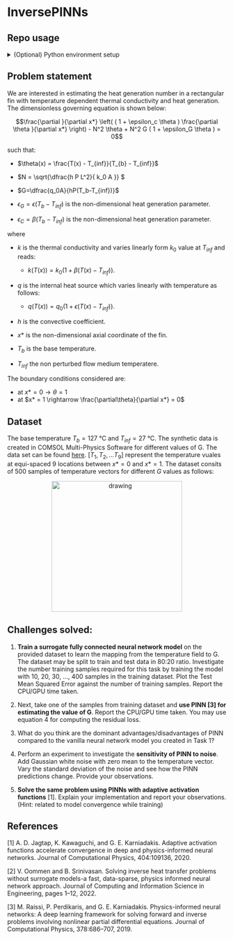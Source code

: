 # InversePINNs

## Repo usage

<details>
<summary>(Optional) Python environment setup </summary>

### Create a python environment
```bash
python3 -m venv .venv_InvPINNs
```
### Activate the environment
```bash
. .venv_InvPINNs/bin/activate/
```
### Install dependencies with pip pkg manager
```bash
pip install -r requirements.txt
```
</details>

## Problem statement
We are interested in estimating the heat generation number in a rectangular fin with temperature dependent thermal conductivity and heat generation. The dimensionless governing equation is shown below:

$$\frac{\partial }{\partial x*} \left(  ( 1 + \epsilon_c \theta )  \frac{\partial \theta }{\partial x*} \right)   - N^2 \theta + N^2 G ( 1 + \epsilon_G \theta ) = 0$$

such that:

- $\theta(x) = \frac{T(x) - T_{inf}}{T_{b} - T_{inf}}$


- $N = \sqrt{\dfrac{h P L^2}{ k_0 A }} $


- $G=\dfrac{q_0A}{hP(T_b-T_{inf})}$


- $\epsilon_G=\epsilon(T_b-T_{inf})$ is the non-dimensional heat generation parameter.

- $\epsilon_C=\beta(T_b-T_{inf})$ is the non-dimensional heat generation parameter.



where

- $k$ is the thermal conductivity and varies linearly form $k_0$ value at $T_{inf}$ and reads:

    - $k(T(x))=k_0(1 + \beta(T(x)-T_{inf}))$.

- $q$ is the internal heat source which varies linearly with temperature as follows:

    - $q(T(x))=q_0(1 + \epsilon(T(x)-T_{inf}))$.

- $h$ is the convective coefficient.
- $x*$ is the non-dimensional axial coordinate of the fin.
- $T_b$ is the base temperature.
- $T_{inf}$ the non perturbed flow medium temperatere.

The boundary conditions considered are:

- at $x* = 0 \rightarrow \theta = 1$
- at $x* = 1 \rightarrow \frac{\partial\theta}{\partial x*} = 0$

## Dataset

The base temperature $T_b = 127$ °C and ${T_{inf}} = 27$ °C. The synthetic data is created in COMSOL Multi-Physics Software for different values of G. The data set can be found [here](https://github.com/mvanzulli/inversePINNs/blob/main/src/data/raw/Dataset.csv). $[T_1, T_2,... T_9 ]$ represent the temperature vuales at equi-spaced 9 locations between $x*= 0$ and $x*=1$. The dataset consits of 500 samples of temperature vectors for different $G$ values as follows:


<center><img src="https://user-images.githubusercontent.com/50339940/206868963-e975b3b5-7cff-404b-8f04-487a53ab0791.png" alt="drawing" width="300"/> </center>

## Challenges solved:


1. **Train a surrogate fully connected neural network model** on the provided dataset to learn the
mapping from the temperature field to G. The dataset may be split to train and test data in 80:20
ratio. Investigate the number training samples required for this task by training the model with
10, 20, 30, ..., 400 samples in the training dataset. Plot the Test Mean Squared Error against the
number of training samples. Report the CPU/GPU time taken.

1. Next, take one of the samples from training dataset and **use PINN [3] for estimating the value of
G**. Report the CPU/GPU time taken. You may use equation 4 for computing the residual loss.

1. What do you think are the dominant advantages/disadvantages of PINN compared to the vanilla
neural network model you created in Task 1?

1. Perform an experiment to investigate the **sensitivity of PINN to noise**. Add Gaussian white noise
with zero mean to the temperature vector. Vary the standard deviation of the noise and see how
the PINN predictions change. Provide your observations.

1. **Solve the same problem using PINNs with adaptive activation functions** [1]. Explain your implementation and report your observations. (Hint: related to model convergence while training)

## References

[1] A. D. Jagtap, K. Kawaguchi, and G. E. Karniadakis. Adaptive activation functions accelerate convergence in deep and physics-informed neural networks. Journal of Computational Physics, 404:109136,
2020.

[2] V. Oommen and B. Srinivasan. Solving inverse heat transfer problems without surrogate models-a
fast, data-sparse, physics informed neural network approach. Journal of Computing and Information
Science in Engineering, pages 1–12, 2022.

[3] M. Raissi, P. Perdikaris, and G. E. Karniadakis. Physics-informed neural networks: A deep learning
framework for solving forward and inverse problems involving nonlinear partial differential equations.
Journal of Computational Physics, 378:686–707, 2019.
